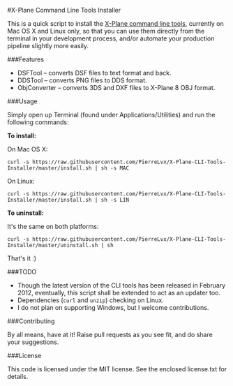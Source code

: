 #X-Plane Command Line Tools Installer

This is a quick script to install the [X-Plane command line tools](http://developer.x-plane.com/tools/xptools/), currently on Mac OS X and Linux only, so that you can use them directly from the terminal in your development process, and/or automate your production pipeline slightly more easily.

###Features

* DSFTool – converts DSF files to text format and back.
* DDSTool – converts PNG files to DDS format.
* ObjConverter – converts 3DS and DXF files to X-Plane 8 OBJ format.

###Usage

Simply open up Terminal (found under Applications/Utilities) and run the following commands:

**To install:**

On Mac OS X:

`curl -s https://raw.githubusercontent.com/PierreLvx/X-Plane-CLI-Tools-Installer/master/install.sh | sh -s MAC`

On Linux:

`curl -s https://raw.githubusercontent.com/PierreLvx/X-Plane-CLI-Tools-Installer/master/install.sh | sh -s LIN`

**To uninstall:**

It's the same on both platforms:

`curl -s https://raw.githubusercontent.com/PierreLvx/X-Plane-CLI-Tools-Installer/master/uninstall.sh | sh`

That's it :)

###TODO

* Though the latest version of the CLI tools has been released in February 2012, eventually, this script shall be extended to act as an updater too.
* Dependencies (`curl` and `unzip`) checking on Linux.
* I do not plan on supporting Windows, but I welcome contributions.

###Contributing

By all means, have at it! Raise pull requests as you see fit, and do share your suggestions.

###License

This code is licensed under the MIT license. See the enclosed license.txt for details.